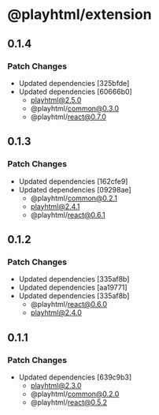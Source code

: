# @playhtml/extension

## 0.1.4

### Patch Changes

- Updated dependencies [325bfde]
- Updated dependencies [60666b0]
  - playhtml@2.5.0
  - @playhtml/common@0.3.0
  - @playhtml/react@0.7.0

## 0.1.3

### Patch Changes

- Updated dependencies [162cfe9]
- Updated dependencies [09298ae]
  - @playhtml/common@0.2.1
  - playhtml@2.4.1
  - @playhtml/react@0.6.1

## 0.1.2

### Patch Changes

- Updated dependencies [335af8b]
- Updated dependencies [aa19771]
- Updated dependencies [335af8b]
  - @playhtml/react@0.6.0
  - playhtml@2.4.0

## 0.1.1

### Patch Changes

- Updated dependencies [639c9b3]
  - playhtml@2.3.0
  - @playhtml/common@0.2.0
  - @playhtml/react@0.5.2
